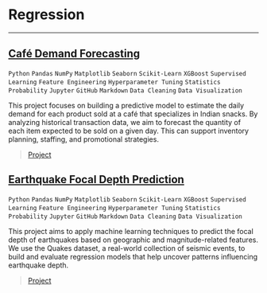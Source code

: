 # Regression

---

## [Café Demand Forecasting](https://nbviewer.org/github/Vpy7/Jupyter-Analysis-Collection/blob/f81a091db4e1921072158948bd860d08361f1d00/Regression/Caf%C3%A9%20Demand%20Forecasting/Caf%C3%A9_Demand_Forecasting.ipynb)  

`Python` `Pandas` `NumPy` `Matplotlib` `Seaborn` `Scikit-Learn` `XGBoost` `Supervised Learning` `Feature Engineering` `Hyperparameter Tuning` `Statistics` `Probability` `Jupyter` `GitHub` `Markdown` `Data Cleaning` `Data Visualization`

This project focuses on building a predictive model to estimate the daily demand for each product sold at a café that specializes in Indian snacks. By analyzing historical transaction data, we aim to forecast the quantity of each item expected to be sold on a given day. This can support inventory planning, staffing, and promotional strategies.

> [Project](https://github.com/Vpy7/Jupyter-Analysis-Collection/tree/main/Regression/Caf%C3%A9%20Demand%20Forecasting)

## [Earthquake Focal Depth Prediction](https://nbviewer.org/github/Vpy7/Jupyter-Analysis-Collection/blob/f81a091db4e1921072158948bd860d08361f1d00/Regression/Earthquake%20Focal%20Depth%20Prediction/Earthquake_Focal_Depth_Prediction.ipynb)  

`Python` `Pandas` `NumPy` `Matplotlib` `Seaborn` `Scikit-Learn` `XGBoost` `Supervised Learning` `Feature Engineering` `Hyperparameter Tuning` `Statistics` `Probability` `Jupyter` `GitHub` `Markdown` `Data Cleaning` `Data Visualization`


This project aims to apply machine learning techniques to predict the focal depth of earthquakes based on geographic and magnitude-related features. We use the Quakes dataset, a real-world collection of seismic events, to build and evaluate regression models that help uncover patterns influencing earthquake depth.

> [Project](https://github.com/Vpy7/Jupyter-Analysis-Collection/tree/main/Regression/Earthquake%20Focal%20Depth%20Prediction)
